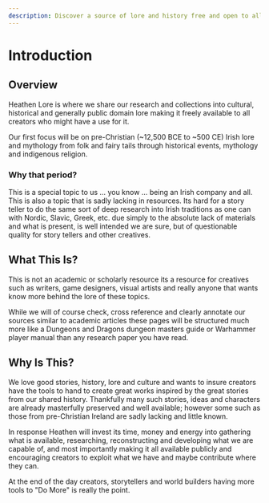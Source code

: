 ```yaml
---
description: Discover a source of lore and history free and open to all
---
```


# Introduction

## Overview

Heathen Lore is where we share our research and collections into cultural, historical and generally public domain lore making it freely available to all creators who might have a use for it.

Our first focus will be on pre-Christian (\~12,500 BCE to \~500 CE) Irish lore and mythology from folk and fairy tails through historical events, mythology and indigenous religion.

### Why that period?

This is a special topic to us … you know … being an Irish company and all. This is also a topic that is sadly lacking in resources. Its hard for a story teller to do the same sort of deep research into Irish traditions as one can with Nordic, Slavic, Greek, etc. due simply to the absolute lack of materials and what is present, is well intended we are sure, but of questionable quality for story tellers and other creatives.

## What This Is?

This is not an academic or scholarly resource its a resource for creatives such as writers, game designers, visual artists and really anyone that wants know more behind the lore of these topics.

While we will of course check, cross reference and clearly annotate our sources similar to academic articles these pages will be structured much more like a Dungeons and Dragons dungeon masters guide or Warhammer player manual than any research paper you have read.

## Why Is This?

We love good stories, history, lore and culture and wants to insure creators have the tools to hand to create great works inspired by the great stories from our shared history. Thankfully many such stories, ideas and characters are already masterfully preserved and well available; however some such as those from pre-Christian Ireland are sadly lacking and little known.&#x20;

In response Heathen will invest its time, money and energy into gathering what is available, researching, reconstructing and developing what we are capable of, and most importantly making it all available publicly and encouraging creators to exploit what we have and maybe contribute where they can.

At the end of the day creators, storytellers and world builders having more tools to "Do More" is really the point.
